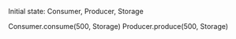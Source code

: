 Initial state:
Consumer, Producer, Storage

Consumer.consume(500, Storage)
Producer.produce(500, Storage)
